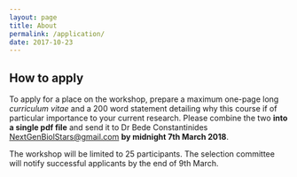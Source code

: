 ```yaml
---
layout: page
title: About
permalink: /application/
date: 2017-10-23
---
```


## How to apply

To apply for a place on the workshop, prepare a maximum one-page long _curriculum vitae_ and a 200 word statement detailing why this course if of particular importance to your current research. Please combine the two  **into a single pdf file** and send it to Dr Bede Constantinides [NextGenBiolStars@gmail.com](mailto:NextGenBiolStars@gmail.com) **by midnight 7th March 2018**.

The workshop will be limited to 25 participants. The selection committee will notify successful applicants by the end of 9th March.
